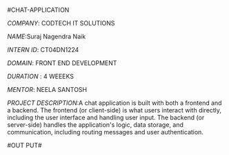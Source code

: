 #CHAT-APPLICATION

*COMPANY*: CODTECH IT SOLUTIONS

*NAME*:Suraj Nagendra Naik

*INTERN ID*: CT04DN1224

*DOMAIN*: FRONT END DEVELOPMENT

*DURATION* : 4 WEEEKS

*MENTOR*: NEELA SANTOSH

*PROJECT DESCRIPTION*:A chat application is built with both a frontend and a backend. The frontend (or client-side) is what users interact with directly, including the user interface and handling user input. The backend (or server-side) handles the application's logic, data storage, and communication, including routing messages and user authentication. 

#OUT PUT#
